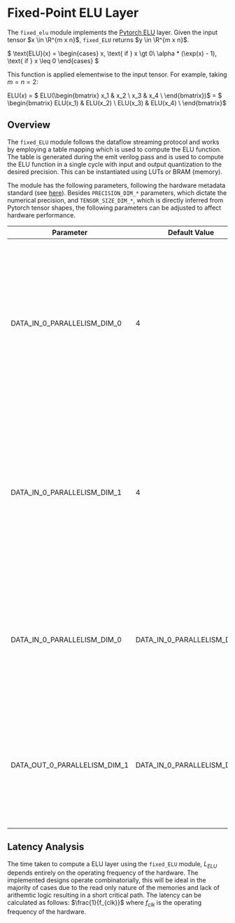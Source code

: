 
# Fixed-Point ELU Layer

The `fixed_elu` module implements the [Pytorch ELU](https://pytorch.org/docs/stable/generated/torch.nn.ELU.html) layer. Given the input tensor $x \in \R^{m x n}$, `fixed_ELU` returns $y \in \R^{m x n}$. 

$
\text{ELU}(x) = \begin{cases}
x, \text{ if } x \gt 0\\
\alpha * (\exp(x) - 1), \text{ if } x \leq 0
\end{cases}
$

This function is applied elementwise to the input tensor. For example, taking $m = n = 2$:

ELU($x$) = $ ELU(\begin{bmatrix}
x_1 & x_2 \\
x_3 & x_4 \\
\end{bmatrix})$ = $ \begin{bmatrix} ELU(x_1) & ELU(x_2) \\
ELU(x_3) & ELU(x_4) \\
\end{bmatrix}$


## Overview

The `fixed_ELU` module follows the dataflow streaming protocol and works by employing a table mapping which is used to compute the ELU function. The table is generated during the emit verilog pass and is used to compute the ELU function in a single cycle with input and output quantization to the desired precision. This can be instantiated using LUTs or BRAM (memory).


The module has the following parameters, following the hardware metadata standard (see [here](https://deepwok.github.io/mase/modules/api/analysis/add_metadata.html#add-hardware-metadata-analysis-pass)). Besides `PRECISION_DIM_*` parameters, which dictate the numerical precision, and `TENSOR_SIZE_DIM_*`, which is directly inferred from Pytorch tensor shapes, the following parameters can be adjusted to affect hardware performance.

| Parameter                    	| Default Value            	| Definition                                                                                                                                                                                                                                     	|
|------------------------------	|--------------------------	|------------------------------------------------------------------------------------------------------------------------------------------------------------------------------------------------------------------------------------------------	|
| DATA_IN_0_PARALLELISM_DIM_0  	| 4                        	| Number of elements per transaction at the input interface. Impacts the area usage by increasing the required FIFO length (only required with different input and output parallelisms)                                                                   |
| DATA_IN_0_PARALLELISM_DIM_1  	| 4                        	| Number of elements per transaction at the input interface. Impacts the area usage by increasing the required FIFO length (only required with different input and output parallelisms)                                                                      |
| DATA_IN_0_PARALLELISM_DIM_0  	| DATA_IN_0_PARALLELISM_DIM_0                        	| Number of elements per transaction at the output interface, this is what controls the number of read-only memories or LUTs that are instantiated.                                                                    |
| DATA_OUT_0_PARALLELISM_DIM_1       	| DATA_IN_0_PARALLELISM_DIM_1 	| Number of elements per transaction at the output interface, this is what controls the number of read-only memories or LUTs that are instantiated.                                                                                                                                     

## <a name="latency_analaysis"></a> Latency Analysis

The time taken to compute a ELU layer using the `fixed_ELU` module, $L_{ELU}$ depends entirely on the operating frequency of the hardware. The implemented designs operate combinatorially, this will be ideal in the majority of cases due to the read only nature of the memories and lack of arithemtic logic resulting in a short critical path. The latency can be calculated as follows: $\frac{1}{f_{clk}}$ where $f_{clk}$ is the operating frequency of the hardware.